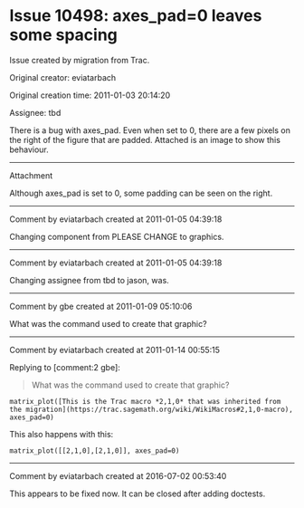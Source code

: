 # Issue 10498: axes_pad=0 leaves some spacing

Issue created by migration from Trac.

Original creator: eviatarbach

Original creation time: 2011-01-03 20:14:20

Assignee: tbd

There is a bug with axes_pad. Even when set to 0, there are a few pixels on the right of the figure that are padded. Attached is an image to show this behaviour.


---

Attachment

Although axes_pad is set to 0, some padding can be seen on the right.


---

Comment by eviatarbach created at 2011-01-05 04:39:18

Changing component from PLEASE CHANGE to graphics.


---

Comment by eviatarbach created at 2011-01-05 04:39:18

Changing assignee from tbd to jason, was.


---

Comment by gbe created at 2011-01-09 05:10:06

What was the command used to create that graphic?


---

Comment by eviatarbach created at 2011-01-14 00:55:15

Replying to [comment:2 gbe]:
> What was the command used to create that graphic?


```
matrix_plot([This is the Trac macro *2,1,0* that was inherited from the migration](https://trac.sagemath.org/wiki/WikiMacros#2,1,0-macro), axes_pad=0)
```


This also happens with this:

```
matrix_plot([[2,1,0],[2,1,0]], axes_pad=0)
```



---

Comment by eviatarbach created at 2016-07-02 00:53:40

This appears to be fixed now. It can be closed after adding doctests.
